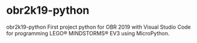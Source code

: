 # obr2k19-python
obr2k19-python First project python for OBR 2019 with Visual Studio Code for programming LEGO® MINDSTORMS® EV3 using MicroPython.
